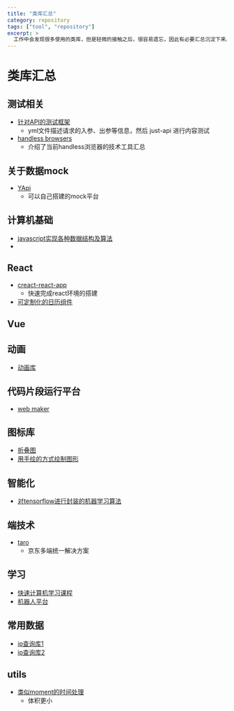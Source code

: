 ```yaml
---
title: "类库汇总"
category: repository
tags: ["tool", "repository"]
excerpt: >
  工作中会发现很多使用的类库，但是轻微的接触之后，很容易遗忘，因此有必要汇总沉淀下来。
---
```


# 类库汇总

## 测试相关

- [针对API的测试框架](https://kiranz.github.io/just-api/)
  - yml文件描述请求的入参、出参等信息，然后 just-api 进行内容测试
- [handless browsers](https://github.com/dhamaniasad/HeadlessBrowsers)
	- 介绍了当前handless浏览器的技术工具汇总


## 关于数据mock

- [YApi](https://github.com/YMFE/yapi)
  - 可以自己搭建的mock平台

## 计算机基础

- [javascript实现各种数据结构及算法](https://github.com/trekhleb/javascript-algorithms)
- 

## React

- [creact-react-app](https://github.com/facebook/create-react-app)
  - 快速完成react环境的搭建
- [可定制化的日历组件](https://github.com/geeofree/kalendaryo)

## Vue


## 动画

- [动画库](https://github.com/juliangarnier/anime)

## 代码片段运行平台

- [web maker](https://webmakerapp.com/)

## 图标库

- [折叠图](https://github.com/robbykraft/Origami)
- [用手绘的方式绘制图形](https://github.com/pshihn/rough)

## 智能化

- [对tensorflow进行封装的机器学习算法](https://github.com/ml5js/ml5-library)

## 端技术

- [taro](https://github.com/NervJS/taro)
  - 京东多端统一解决方案

## 学习

- [快速计算机学习课程](https://github.com/1c7/crash-course-computer-science-chinese)
- [机器人平台](https://github.com/botpress/botpress)

## 常用数据

- [ip查询库1](https://github.com/yourtion/node-ip2region)
- [ip查询库2](https://github.com/lionsoul2014/ip2region)

## utils

- [类似moment的时间处理](https://github.com/iamkun/dayjs)
  - 体积更小
  